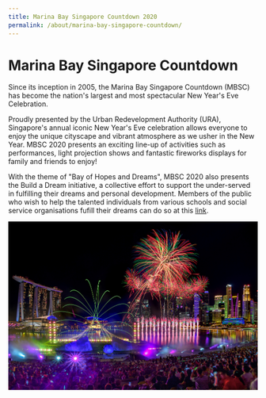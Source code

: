 ```yaml
---
title: Marina Bay Singapore Countdown 2020
permalink: /about/marina-bay-singapore-countdown/
---
```


# Marina Bay Singapore Countdown 

Since its inception in 2005, the Marina Bay Singapore Countdown (MBSC) has become the nation's largest and most spectacular New Year's Eve Celebration.
  
Proudly presented by the Urban Redevelopment Authority (URA), Singapore's annual iconic New Year's Eve celebration allows everyone to enjoy the unique cityscape and vibrant atmosphere as we usher in the New Year. MBSC 2020 presents an exciting line-up of activities such as performances, light projection shows and fantastic fireworks displays for family and friends to enjoy!

With the theme of "Bay of Hopes and Dreams", MBSC 2020 also presents the Build a Dream initiative, a collective effort to support the under-served in fulfilling their dreams and personal development. Members of the public who wish to help the talented individuals from various schools and social service organisations fufill their dreams can do so at this <a href="/build-a-dream/">link</a>.

<img src="/images/HeroBannerKVF.jpg" />

